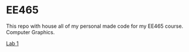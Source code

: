 # EE465

This repo with house all of my personal made code for my EE465 course. Computer Graphics.

[Lab 1](Lab%201/README.md)
